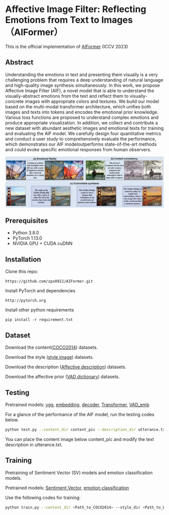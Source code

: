 # Affective Image Filter: Reflecting Emotions from Text to Images （AIFormer）

This is the official implementation of [AIFormer](https://openaccess.thecvf.com/content/ICCV2023/papers/Weng_Affective_Image_Filter_Reflecting_Emotions_from_Text_to_Images_ICCV_2023_paper.pdf) (ICCV 2023)


## Abstract
Understanding the emotions in text and presenting them visually is a very challenging problem that requires a deep understanding of natural language and high-quality image synthesis simultaneously. In this work, we propose Affective Image Filter (AIF), a novel model that is able to understand the visually-abstract emotions from the text and reflect them to visually-concrete images with appropriate colors and textures. We build our model based on the multi-modal transformer architecture, which unifies both images and texts into tokens and encodes the emotional prior knowledge. Various loss functions are proposed to understand complex emotions and produce appropriate visualization. In addition, we collect and contribute a new dataset with abundant aesthetic images and emotional texts for training and evaluating the AIF model. We carefully design four quantitative metrics and conduct a user study to comprehensively evaluate the performance, which demonstrates our AIF modeloutperforms state-of-the-art methods and could evoke specific emotional responses from human observers.

<img src="teaser.png" align=center />


## Prerequisites
* Python 3.8.0
* PyTorch 1.13.0
* NVIDIA GPU + CUDA cuDNN


## Installation
Clone this repo: 
```
https://github.com/zpx0922/AIFormer.git
```
Install PyTorch and dependencies
```
http://pytorch.org
```
Install other python requirements
```
pip install -r requirement.txt
```

## Dataset
Download the content([COCO2014](https://cocodataset.org/)) datasets.

Download the style ([style image](https://paperswithcode.com/dataset/wikiart)) datasets.

Download the description ([Affective description](https://drive.google.com/drive/folders/1O2OySL9v0ha4m6EqtbLfePURnIDEawk0?usp=drive_link)) datasets.

Download the affective prior ([VAD dictionary](https://drive.google.com/file/d/1v21PRc4XwhHWmWLOQ1g_G3HzqE-mNG8B/view?usp=drive_link)) datasets.


## Testing
Pretrained models: [vgg](https://drive.google.com/file/d/1BinnwM5AmIcVubr16tPTqxMjUCE8iu5M/view?usp=sharing),  [embedding](https://drive.google.com/file/d/1JNRoTdSyQ6yJok6DbeBZUgfxddAVqgQG/view?usp=drive_link), [decoder](https://drive.google.com/file/d/1bHfkoi_id3EfK4L8fiO_7CJmssm2BbJM/view?usp=drive_link), [Transformer](https://drive.google.com/file/d/1X9_n0z-OlUKCsgpDTCFJnKHSxbQdvNDg/view?usp=drive_link), [VAD_emb](https://drive.google.com/file/d/19iK5Sye1ppIvqdpF9TTh2V5yacqIzSP_/view?usp=drive_link)   <br>

For a glance of the performance of the AIF model, run the testing codes below.
```bash
python test.py --content_dir content_pic --description_dir utterance.txt --output <Path_to_Output> --vgg <Path_to_VGG> --decoder <Path_to_decoder> --Trans <Path_to_transformer> --embedding <Path_to_embedding> --VAD_emb <Path_to_VAD_emb> --VAD_dic <Path_to_VAD_dictionary>
``` 
You can place the content image below content_pic and modify the text description in utterance.txt.


## Training
Pretraining of Sentiment Vector (SV) models and emotion classification models.

Pretrained models: [Sentiment Vector](https://drive.google.com/drive/folders/1gsjzH2qWlH_2eOyzp8WurxeYvVbDQp73?usp=sharing),  [emotion classification](https://drive.google.com/file/d/1Ts2pUcWbDM8gj0z6dAKVcA3DYfkNu0N2/view?usp=drive_link)

Use the following codes for training:
```bash
python train.py --content_dir <Path_to_COCO2014> --style_dir <Path_to_WIKIART> --affective_ArtEmis <Path_to_Affective_description> --VAD_csv <Path_to_VAD_dictionary> --vgg <Path_to_VGG> --SV <Path_to_Sentiment_Vector> --label <Path_to_emotion_classification> --save_dir <Path_to_save_dir> --log_dir <Path_to_log_dir>
```

